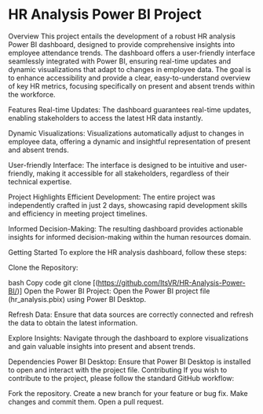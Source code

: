 # HR Analysis Power BI Project
Overview
This project entails the development of a robust HR analysis Power BI dashboard, designed to provide comprehensive insights into employee attendance trends. The dashboard offers a user-friendly interface seamlessly integrated with Power BI, ensuring real-time updates and dynamic visualizations that adapt to changes in employee data. The goal is to enhance accessibility and provide a clear, easy-to-understand overview of key HR metrics, focusing specifically on present and absent trends within the workforce.

Features
Real-time Updates: The dashboard guarantees real-time updates, enabling stakeholders to access the latest HR data instantly.

Dynamic Visualizations: Visualizations automatically adjust to changes in employee data, offering a dynamic and insightful representation of present and absent trends.

User-friendly Interface: The interface is designed to be intuitive and user-friendly, making it accessible for all stakeholders, regardless of their technical expertise.

Project Highlights
Efficient Development: The entire project was independently crafted in just 2 days, showcasing rapid development skills and efficiency in meeting project timelines.

Informed Decision-Making: The resulting dashboard provides actionable insights for informed decision-making within the human resources domain.

Getting Started
To explore the HR analysis dashboard, follow these steps:

Clone the Repository:

bash
Copy code
git clone [(https://github.com/ItsVR/HR-Analysis-Power-BI/)]
Open the Power BI Project:
Open the Power BI project file (hr_analysis.pbix) using Power BI Desktop.

Refresh Data:
Ensure that data sources are correctly connected and refresh the data to obtain the latest information.

Explore Insights:
Navigate through the dashboard to explore visualizations and gain valuable insights into present and absent trends.

Dependencies
Power BI Desktop: Ensure that Power BI Desktop is installed to open and interact with the project file.
Contributing
If you wish to contribute to the project, please follow the standard GitHub workflow:

Fork the repository.
Create a new branch for your feature or bug fix.
Make changes and commit them.
Open a pull request.
